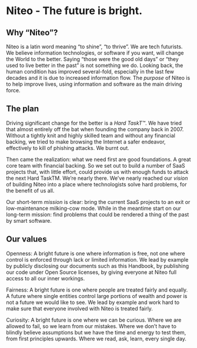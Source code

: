 # Niteo - The future is bright.


## Why “Niteo”?

Niteo is a latin word meaning “to shine”, “to thrive”. We are tech futurists. We believe information technologies, or software if you want, will change the World to the better. Saying “those were the good old days” or “they used to live better in the past” is not something we do. Looking back, the human condition has improved several-fold, especially in the last few decades and it is due to increased information flow. The *purpose* of Niteo is to help improve lives, using information and software as the main driving force.


## The plan

Driving significant change for the better is a *Hard TaskT™*. We have tried that almost entirely off the bat when founding the company back in 2007. Without a tightly knit and highly skilled team and without any financial backing, we tried to make browsing the Internet a safer endeavor, effectively to kill of phishing attacks. We burnt out.

Then came the realization: what we need first are good foundations. A great core team with financial backing. So we set out to build a number of SaaS projects that, with little effort, could provide us with enough funds to attack the next Hard TaskTM. We’re nearly there. We’ve nearly reached our *vision* of building Niteo into a place where technologists solve hard problems, for the benefit of us all.

Our short-term *mission* is clear: bring the current SaaS projects to an exit or low-maintenance milking-cow mode. While in the meantime start on our long-term mission: find problems that could be rendered a thing of the past by smart software.


## Our values

Openness: A bright future is one where information is free, not one where control is enforced through lack or limited information. We lead by example by publicly disclosing our documents such as this Handbook, by publishing our code under Open Source licenses, by giving everyone at Niteo full access to all our inner workings.

Fairness: A bright future is one where people are treated fairly and equally. A future where single entities control large portions of wealth and power is not a future we would like to see. We lead by example and work hard to make sure that everyone involved with Niteo is treated fairly.

Curiosity: A bright future is one where we can be curious. Where we are allowed to fail, so we learn from our mistakes. Where we don’t have to blindly believe assumptions but we have the time and energy to test them, from first principles upwards. Where we read, ask, learn, every single day.
